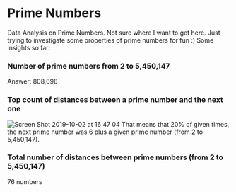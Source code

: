 # Prime Numbers
Data Analysis on Prime Numbers. Not sure where I want to get here. Just trying to investigate some properties of prime numbers for fun :) Some insights so far:

### Number of prime numbers from 2 to 5,450,147
Answer: 808,696

### Top count of distances between a prime number and the next one

![Screen Shot 2019-10-02 at 16 47 04](https://user-images.githubusercontent.com/5733246/66076526-6362f300-e534-11e9-9b44-c6501dbbba68.png)
That means that 20% of given times, the next prime number was 6 plus a given prime number (from 2 to 5,450,147). 


### Total number of distances between prime numbers (from 2 to 5,450,147)
76 numbers
